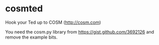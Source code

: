 cosmted
=======

Hook your Ted up to COSM (http://cosm.com)

You need the cosm.py library from https://gist.github.com/3692126 and remove the example bits.
